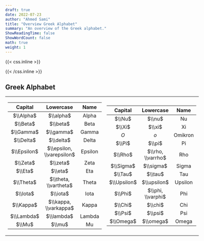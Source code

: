 ```yaml
---
draft: true
date: 2022-07-23
author: "Ahmed Sami"
title: "Overview Greek Alphabet"
summary: "An overview of the Greek alphabet."
ShowReadingTime: false
ShowWordCount: false
math: true
weight: 1
---
```


{{< css.inline >}}

<style>
@media screen and (min-width:800px) {
    .post-content table th {font-size: 1.2rem;min-width: 113px;}
}
@media screen and (min-width:600px) {
    .table-desktop {display: table;}
    .table-mobile {display: none;}
}
@media screen and (max-width:600px) {
    .table-mobile table th {font-size: 1.2rem;min-width: 113px;}
    .table-desktop {display: none;}
    .table-mobile {display: block;}
}
</style>

{{< /css.inline >}}

## Greek Alphabet

<table class="table-desktop" style="overflow: hidden">
<tbody>
<tr><td style="border: 0; border-right: 4px solid var(--border);">

|   Capital   |         Lowercase         |  Name   |
|:-----------:|:-------------------------:|:-------:|
|  $\\Alpha$  |         $\\alpha$         |  Alpha  |
|  $\\Beta$   |         $\\beta$          |  Beta   |
|  $\\Gamma$  |         $\\gamma$         |  Gamma  |
|  $\\Delta$  |         $\\delta$         |  Delta  |
| $\\Epsilon$ | $\\epsilon, \\varepsilon$ | Epsilon |
|  $\\Zeta$   |         $\\zeta$          |  Zeta   |
|   $\\Eta$   |          $\\eta$          |   Eta   |
|  $\\Theta$  |   $\\theta, \\vartheta$   |  Theta  |
|  $\\Iota$   |         $\\iota$          |  Iota   |
|  $\\Kappa$  |   $\\kappa, \\varkappa$   |  Kappa  |
| $\\Lambda$  |        $\\lambda$         | Lambda  |
|   $\\Mu$    |          $\\mu$           |   Mu    |

</td><td style="border: 0">

|   Capital   |     Lowercase     |  Name   |
|:-----------:|:-----------------:|:-------:|
|   $\\Nu$    |      $\\nu$       |   Nu    |
|   $\\Xi$    |      $\\xi$       |   Xi    |
|     $O$     |        $o$        | Omikron |
|   $\\Pi$    |      $\\pi$       |   Pi    |
|   $\\Rho$   | $\\rho, \\varrho$ |   Rho   |
|  $\\Sigma$  |     $\\sigma$     |  Sigma  |
|   $\\Tau$   |      $\\tau$      |   Tau   |
| $\\Upsilon$ |    $\\upsilon$    | Upsilon |
|   $\\Phi$   | $\\phi, \\varphi$ |   Phi   |
|   $\\Chi$   |      $\\chi$      |   Chi   |
|   $\\Psi$   |      $\\psi$      |   Psi   |
|  $\\Omega$  |     $\\omega$     |  Omega  |

</td></tr></tbody></table>

<table class="table-mobile">
<tbody>
<td style="border: 0">

|    Groß     |           Klein           |  Name   |
|:-----------:|:-------------------------:|:-------:|
|  $\\Alpha$  |         $\\alpha$         |  Alpha  |
|  $\\Beta$   |         $\\beta$          |  Beta   |
|  $\\Gamma$  |         $\\gamma$         |  Gamma  |
|  $\\Delta$  |         $\\delta$         |  Delta  |
| $\\Epsilon$ | $\\epsilon, \\varepsilon$ | Epsilon |
|  $\\Zeta$   |         $\\zeta$          |  Zeta   |
|   $\\Eta$   |          $\\eta$          |   Eta   |
|  $\\Theta$  |   $\\theta, \\vartheta$   |  Theta  |
|  $\\Iota$   |         $\\iota$          |  Iota   |
|  $\\Kappa$  |   $\\kappa, \\varkappa$   |  Kappa  |
| $\\Lambda$  |        $\\lambda$         | Lambda  |
|   $\\Mu$    |          $\\mu$           |   Mu    |
|   $\\Nu$    |          $\\nu$           |   Nu    |
|   $\\Xi$    |          $\\xi$           |   Xi    |
|     $O$     |            $o$            | Omikron |
|   $\\Pi$    |          $\\pi$           |   Pi    |
|   $\\Rho$   |          $\\rho$          |   Rho   |
|  $\\Sigma$  |         $\\sigma$         |  Sigma  |
|   $\\Tau$   |          $\\tau$          |   Tau   |
| $\\Upsilon$ |        $\\upsilon$        | Upsilon |
|   $\\Phi$   |     $\\phi, \\varphi$     |   Phi   |
|   $\\Chi$   |          $\\chi$          |   Chi   |
|   $\\Psi$   |          $\\psi$          |   Psi   |
|  $\\Omega$  |         $\\omega$         |  Omega  |

</td>
</tbody>
</table>
